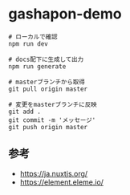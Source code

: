 # gashapon-demo

```
# ローカルで確認
npm run dev

# docs配下に生成して出力
npm run generate
```

```
# masterブランチから取得
git pull origin master

# 変更をmasterブランチに反映
git add .
git commit -m 'メッセージ'
git push origin master
```

## 参考
- https://ja.nuxtjs.org/
- https://element.eleme.io/
